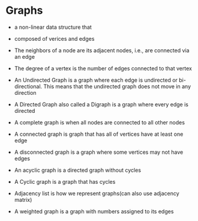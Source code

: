 # Graphs

- a non-linear data structure that

- composed of verices and edges

- The neighbors of a node are its adjacent nodes, i.e., are connected via an edge

- The degree of a vertex is the number of edges connected to that vertex

- An Undirected Graph is a graph where each edge is undirected or bi-directional. This means that the undirected graph does not move in any direction

- A Directed Graph also called a Digraph is a graph where every edge is directed

- A complete graph is when all nodes are connected to all other nodes

- A connected graph is graph that has all of vertices have at least one edge

- A disconnected graph is a graph where some vertices may not have edges

- An acyclic graph is a directed graph without cycles

- A Cyclic graph is a graph that has cycles

- Adjacency list is how we represent graphs(can also use adjacency matrix)

- A weighted graph is a graph with numbers assigned to its edges